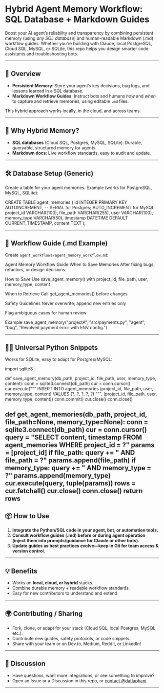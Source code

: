 # Hybrid Agent Memory Workflow: SQL Database + Markdown Guides

Boost your AI agent’s reliability and transparency by combining persistent memory (using *any SQL database*) and human-readable Markdown (.md) workflow guides. Whether you’re building with Claude, local PostgreSQL, Cloud SQL, MySQL, or SQLite, this repo helps you design smarter code assistants and troubleshooting bots.

---

## 🚀 Overview

- **Persistent Memory**: Store your agent’s key decisions, bug logs, and lessons learned in a SQL database.
- **Markdown Workflow Guides**: Instruct bots and humans *how* and *when* to capture and retrieve memories, using editable `.md` files.

This hybrid approach works locally, in the cloud, and across teams.

---

## 🧠 Why Hybrid Memory?
- **SQL databases** (Cloud SQL, Postgres, MySQL, SQLite): Durable, queryable, structured memory for agents.
- **Markdown docs**: Live workflow standards, easy to audit and update.

---

## 🛠️ Database Setup (Generic)

Create a table for your agent memories. Example (works for PostgreSQL, MySQL, SQLite):

CREATE TABLE agent_memories (
id INTEGER PRIMARY KEY AUTOINCREMENT, -- SERIAL for Postgres; AUTO_INCREMENT for MySQL
project_id VARCHAR(100),
file_path VARCHAR(255),
user VARCHAR(100),
memory_type VARCHAR(50),
timestamp DATETIME DEFAULT CURRENT_TIMESTAMP,
content TEXT
);

---

## 📝 Workflow Guide (.md Example)

Create `agent_workflows/agent_memory_workflow.md`:

Agent Memory Workflow Guide
When to Save Memories
After fixing bugs, refactors, or design decisions

How to Save
Use save_agent_memory() with project_id, file_path, user, memory_type, content

When to Retrieve
Call get_agent_memories() before changes

Safety Guidelines
Never overwrite; append new entries only

Flag ambiguous cases for human review

Example
save_agent_memory("projectA", "src/payments.py", "agent", "bug", "Resolved payment error with ENV config.")

---

## 👩‍💻 Universal Python Snippets

Works for SQLite, easy to adapt for Postgres/MySQL:

import sqlite3

def save_agent_memory(db_path, project_id, file_path, user, memory_type, content):
conn = sqlite3.connect(db_path)
cur = conn.cursor()
cur.execute("""
INSERT INTO agent_memories (project_id, file_path, user, memory_type, content)
VALUES (?, ?, ?, ?, ?)
""", (project_id, file_path, user, memory_type, content))
conn.commit()
cur.close()
conn.close()

def get_agent_memories(db_path, project_id, file_path=None, memory_type=None):
conn = sqlite3.connect(db_path)
cur = conn.cursor()
query = "SELECT content, timestamp FROM agent_memories WHERE project_id = ?"
params = [project_id]
if file_path:
query += " AND file_path = ?"
params.append(file_path)
if memory_type:
query += " AND memory_type = ?"
params.append(memory_type)
cur.execute(query, tuple(params))
rows = cur.fetchall()
cur.close()
conn.close()
return rows
---

## 📦 How to Use

1. **Integrate the Python/SQL code in your agent, bot, or automation tools.**
2. **Consult workflow guides (.md) before or during agent operation (inject them into prompts/guidance for Claude or other bots).**
3. **Update guides as best practices evolve—keep in Git for team access & version control.**

---

## 💡 Benefits

- Works on **local, cloud, or hybrid** stacks.
- Combine durable memory + readable workflow standards.
- Easy for new contributors to understand and extend.

---

## 🌍 Contributing / Sharing

- Fork, clone, or adapt for your stack (Cloud SQL, local Postgres, MySQL, etc.).
- Contribute new guides, safety protocols, or code snippets.
- Share with your team or on Dev.to, Medium, Reddit, or LinkedIn!

---

## 📣 Discussion

- Have questions, want more integrations, or see something to improve?
- Open an Issue or a Discussion in this repo, or [contact @datlaphani](https://github.com/datlaphani).

---
